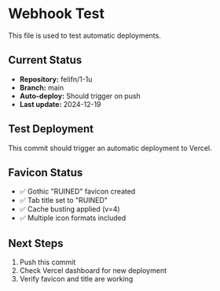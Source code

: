 # Webhook Test

This file is used to test automatic deployments.

## Current Status
- **Repository:** felifn/1-1u
- **Branch:** main
- **Auto-deploy:** Should trigger on push
- **Last update:** 2024-12-19

## Test Deployment
This commit should trigger an automatic deployment to Vercel.

## Favicon Status
- ✅ Gothic "RUINED" favicon created
- ✅ Tab title set to "RUINED"
- ✅ Cache busting applied (v=4)
- ✅ Multiple icon formats included

## Next Steps
1. Push this commit
2. Check Vercel dashboard for new deployment
3. Verify favicon and title are working 
